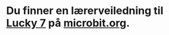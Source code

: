 # Du finner en lærerveiledning til [Lucky 7](https://www.microbit.co.uk/blocks/lessons/lucky-7/activity) på [microbit.org](https://www.microbit.co.uk/blocks/lessons/lucky-7).
